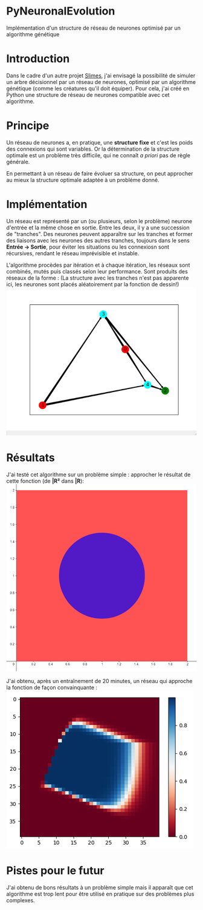 # PyNeuronalEvolution
Implémentation d'un structure de réseau de neurones optimisé par un algorithme génétique

# Introduction
Dans le cadre d'un autre projet [Slimes](https://github.com/Sup3Legacy/Slimes), j'ai envisagé la possibilité de simuler un arbre décisionnel par un réseau de neurones, optimisé par un algorithme génétique (comme les créatures qu'il doit équiper). Pour cela, j'ai créé en Python une structure de réseau de neurones compatible avec cet algorithme.

# Principe
Un réseau de neurones a, en pratique, une **structure fixe** et c'est les poids des connexions qui sont variables. Or la détermination de la structure optimale est un problème très difficile, qui ne connaît *a priori* pas de règle générale.

En permettant à un réseau de faire évoluer sa structure, on peut approcher au mieux la structure optimale adaptée à un probléme donné.

# Implémentation
Un réseau est représenté par un (ou plusieurs, selon le problème) neurone d'entrée et la même chose en sortie. Entre les deux, il y a une succession de "tranches". Des neurones peuvent apparaître sur les tranches et former des liaisons avec les neurones des autres tranches, toujours dans le sens **Entrée -> Sortie**, pour éviter les situations ou les connexiosn sont récursives, rendant le réseau imprévisible et instable.

L'algorithme procèdes par itération et à chaque itération, les réseaux sont combinés, mutés puis classés selon leur performance. Sont produits des réseaux de la forme : (La structure avec les tranches n'est pas apparente ici, les neurones sont placés aléatoirement par la fonction de dessin!) ![structure](NeuralPlot0.png)

# Résultats
J'ai testé cet algorithme sur un problème simple : approcher le résultat de cette fonction (de **|R²** dans **|R**): ![Fonction](fonction_f.png)

J'ai obtenu, après un entraînement de 20 minutes, un réseau qui approche la fonction de façon convainquante : ![résultat](200points_0.png)

# Pistes pour le futur
J'ai obtenu de bons résultats à un problème simple mais il apparaît que cet algorithme est trop lent pour être utilisé en pratique sur des problèmes plus complexes.
